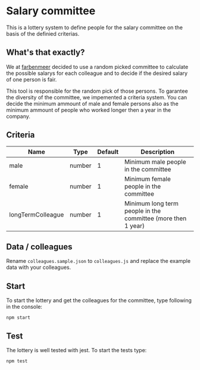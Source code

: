 # Salary committee

This is a lottery system to define people for the salary committee on the basis of the definied criterias.

## What's that exactly?

We at [farbenmeer](https://farbenmeer.de/) decided to use a random picked committee to calculate the possible salarys for each colleague and to decide if the desired salary of one person is fair.

This tool is responsible for the random pick of those persons. To garantee the diversity of the committee, we impemented a criteria system. You can decide the minimum ammount of male and female persons also as the minimum ammount of people who worked longer then a year in the company.

## Criteria


| Name              | Type          | Default |Description                           |
| ----------------- | ------------- | -----   | ------------------------------------| 
| male              | number        | 1       | Minimum male people in the committee |
| female            | number        | 1       | Minimum female people in the committee |
| longTermColleague | number        | 1       | Minimum long term people in the committee (more then 1 year)|

## Data / colleagues

Rename `colleagues.sample.json` to `colleagues.js` and replace the example data with your colleagues. 

## Start

To start the lottery and get the colleagues for the committee, type following in the console:

```
npm start
```

## Test 

The lottery is well tested with jest. To start the tests type:

```
npm test
```
